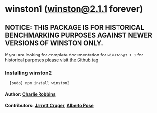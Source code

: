 # winston1 (winston@2.1.1 forever)

## NOTICE: THIS PACKAGE IS FOR HISTORICAL BENCHMARKING PURPOSES AGAINST NEWER VERSIONS OF WINSTON ONLY.

If you are looking for complete documentation for `winston@2.1.1` for historical purposes [please visit the Github tag](https://github.com/winstonjs/winston/tree/2.1.1)

### Installing winston2
```
  [sudo] npm install winston2
```

#### Author: [Charlie Robbins](http://twitter.com/indexzero)
#### Contributors: [Jarrett Cruger](http://github.com/jcrugzz), [Alberto Pose](http://github.com/pose)
